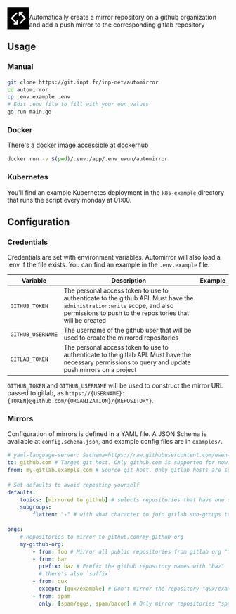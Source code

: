 <center> <img src="./logo.png" width="50" height="50" align="left" alt="automirror">  </center>



Automatically create a mirror repository on a github organization and add a push mirror to the corresponding gitlab repository

## Usage

### Manual

```bash
git clone https://git.inpt.fr/inp-net/automirror
cd automirror
cp .env.example .env
# Edit .env file to fill with your own values
go run main.go
```

### Docker

There's a docker image accessible [at dockerhub](https://hub.docker.com/r/uwun/automirror)

```bash
docker run -v $(pwd)/.env:/app/.env uwun/automirror
```

### Kubernetes

You'll find an example Kubernetes deployment in the `k8s-example` directory that runs the script every monday at 01:00.

## Configuration

### Credentials

Credentials are set with environment variables. Automirror will also load a .env if the file exists. You can find an example in the `.env.example` file.

| Variable | Description | Example |
|----------|-------------|---------|
| `GITHUB_TOKEN` | The personal access token to use to authenticate to the github API. Must have the `administration:write` scope, and also permissions to push to the repositories that will be created | |
| `GITHUB_USERNAME` | The username of the github user that will be used to create the mirrored repositories | |
| `GITLAB_TOKEN` | The personal access token to use to authenticate to the gitlab API. Must have the necessary permissions to query and update push mirrors on a project | |

`GITHUB_TOKEN` and `GITHUB_USERNAME` will be used to construct the mirror URL passed to gitlab, as `https://{USERNAME}:{TOKEN}@github.com/{ORGANIZATION}/{REPOSITORY}`.

### Mirrors

Configuration of mirrors is defined in a YAML file. A JSON Schema is available at `config.schema.json`, and example config files are in `examples/`.

```yaml
# yaml-language-server: $schema=https://raw.githubusercontent.com/ewen-lbh/automirror/main/config.schema.json
to: github.com # Target git host. Only github.com is supported for now.
from: my-gitlab.example.com # Source git host. Only gitlab hosts are supported for now.

# Set defaults to avoid repeating yourself
defaults:
    topics: [mirrored to github] # selects repositories that have one of these topics. Providing an empty array selects no repositories.
    subgroups: 
        flatten: "-" # with what character to join gitlab sub-groups to compute the github repo name. For example, if the gitlab project is `group/subgroup/project`, the github repo name will be `subgroup-project`
    
orgs:
    # Repositories to mirror to github.com/my-github-org
    my-github-org:
        - from: foo # Mirror all public repositories from gitlab org "foo" that have the topic "mirrored to github" (see `defaults`)
        - from: bar 
          prefix: baz # Prefix the github repository names with "baz"
          # there's also `suffix`
        - from: qux 
          except: [qux/example] # Don't mirror the repository "qux/example"
        - from: spam 
          only: [spam/eggs, spam/bacon] # Only mirror repositories "spam/eggs" and "spam/bacon"
```
        
